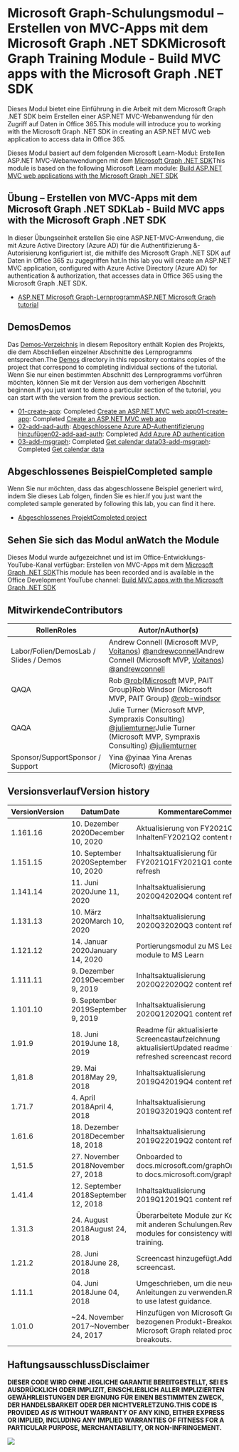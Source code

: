 # <a name="microsoft-graph-training-module---build-mvc-apps-with-the-microsoft-graph-net-sdk"></a><span data-ttu-id="5d559-101">Microsoft Graph-Schulungsmodul – Erstellen von MVC-Apps mit dem Microsoft Graph .NET SDK</span><span class="sxs-lookup"><span data-stu-id="5d559-101">Microsoft Graph Training Module - Build MVC apps with the Microsoft Graph .NET SDK</span></span>

<span data-ttu-id="5d559-102">Dieses Modul bietet eine Einführung in die Arbeit mit dem Microsoft Graph .NET SDK beim Erstellen einer ASP.NET MVC-Webanwendung für den Zugriff auf Daten in Office 365.</span><span class="sxs-lookup"><span data-stu-id="5d559-102">This module will introduce you to working with the Microsoft Graph .NET SDK in creating an ASP.NET MVC web application to access data in Office 365.</span></span>

<span data-ttu-id="5d559-103">Dieses Modul basiert auf dem folgenden Microsoft Learn-Modul: Erstellen ASP.NET MVC-Webanwendungen mit dem [Microsoft Graph .NET SDK](https://docs.microsoft.com/learn/modules/msgraph-build-aspnetmvc-apps)</span><span class="sxs-lookup"><span data-stu-id="5d559-103">This module is based on the following Microsoft Learn module: [Build ASP.NET MVC web applications with the Microsoft Graph .NET SDK](https://docs.microsoft.com/learn/modules/msgraph-build-aspnetmvc-apps)</span></span>

## <a name="lab---build-mvc-apps-with-the-microsoft-graph-net-sdk"></a><span data-ttu-id="5d559-104">Übung – Erstellen von MVC-Apps mit dem Microsoft Graph .NET SDK</span><span class="sxs-lookup"><span data-stu-id="5d559-104">Lab - Build MVC apps with the Microsoft Graph .NET SDK</span></span>

<span data-ttu-id="5d559-105">In dieser Übungseinheit erstellen Sie eine ASP.NET-MVC-Anwendung, die mit Azure Active Directory (Azure AD) für die Authentifizierung &-Autorisierung konfiguriert ist, die mithilfe des Microsoft Graph .NET SDK auf Daten in Office 365 zu zugegriffen hat.</span><span class="sxs-lookup"><span data-stu-id="5d559-105">In this lab you will create an ASP.NET MVC application, configured with Azure Active Directory (Azure AD) for authentication & authorization, that accesses data in Office 365 using the Microsoft Graph .NET SDK.</span></span>

- [<span data-ttu-id="5d559-106">ASP.NET Microsoft Graph-Lernprogramm</span><span class="sxs-lookup"><span data-stu-id="5d559-106">ASP.NET Microsoft Graph tutorial</span></span>](https://docs.microsoft.com/graph/training/aspnet-tutorial)

## <a name="demos"></a><span data-ttu-id="5d559-107">Demos</span><span class="sxs-lookup"><span data-stu-id="5d559-107">Demos</span></span>

<span data-ttu-id="5d559-108">Das [Demos-Verzeichnis](./Demos) in diesem Repository enthält Kopien des Projekts, die dem Abschließen einzelner Abschnitte des Lernprogramms entsprechen.</span><span class="sxs-lookup"><span data-stu-id="5d559-108">The [Demos](./Demos) directory in this repository contains copies of the project that correspond to completing individual sections of the tutorial.</span></span> <span data-ttu-id="5d559-109">Wenn Sie nur einen bestimmten Abschnitt des Lernprogramms vorführen möchten, können Sie mit der Version aus dem vorherigen Abschnitt beginnen.</span><span class="sxs-lookup"><span data-stu-id="5d559-109">If you just want to demo a particular section of the tutorial, you can start with the version from the previous section.</span></span>

- <span data-ttu-id="5d559-110">[01-create-app](Demos/01-create-app): Completed [Create an ASP.NET MVC web app](https://docs.microsoft.com/graph/training/aspnet-tutorial?tutorial-step=1)</span><span class="sxs-lookup"><span data-stu-id="5d559-110">[01-create-app](Demos/01-create-app): Completed [Create an ASP.NET MVC web app](https://docs.microsoft.com/graph/training/aspnet-tutorial?tutorial-step=1)</span></span>
- <span data-ttu-id="5d559-111">[02-add-aad-auth](Demos/02-add-aad-auth): [Abgeschlossene Azure AD-Authentifizierung hinzufügen](https://docs.microsoft.com/graph/training/aspnet-tutorial?tutorial-step=3)</span><span class="sxs-lookup"><span data-stu-id="5d559-111">[02-add-aad-auth](Demos/02-add-aad-auth): Completed [Add Azure AD authentication](https://docs.microsoft.com/graph/training/aspnet-tutorial?tutorial-step=3)</span></span>
- <span data-ttu-id="5d559-112">[03-add-msgraph](Demos/03-add-msgraph): Completed [Get calendar data](https://docs.microsoft.com/graph/training/aspnet-tutorial?tutorial-step=4)</span><span class="sxs-lookup"><span data-stu-id="5d559-112">[03-add-msgraph](Demos/03-add-msgraph): Completed [Get calendar data](https://docs.microsoft.com/graph/training/aspnet-tutorial?tutorial-step=4)</span></span>

## <a name="completed-sample"></a><span data-ttu-id="5d559-113">Abgeschlossenes Beispiel</span><span class="sxs-lookup"><span data-stu-id="5d559-113">Completed sample</span></span>

<span data-ttu-id="5d559-114">Wenn Sie nur möchten, dass das abgeschlossene Beispiel generiert wird, indem Sie dieses Lab folgen, finden Sie es hier.</span><span class="sxs-lookup"><span data-stu-id="5d559-114">If you just want the completed sample generated by following this lab, you can find it here.</span></span>

- [<span data-ttu-id="5d559-115">Abgeschlossenes Projekt</span><span class="sxs-lookup"><span data-stu-id="5d559-115">Completed project</span></span>](Demos/03-add-msgraph)

## <a name="watch-the-module"></a><span data-ttu-id="5d559-116">Sehen Sie sich das Modul an</span><span class="sxs-lookup"><span data-stu-id="5d559-116">Watch the Module</span></span>

<span data-ttu-id="5d559-117">Dieses Modul wurde aufgezeichnet und ist im Office-Entwicklungs-YouTube-Kanal verfügbar: Erstellen von MVC-Apps mit dem [Microsoft Graph .NET SDK](https://youtu.be/a2teHZ5WuNc)</span><span class="sxs-lookup"><span data-stu-id="5d559-117">This module has been recorded and is available in the Office Development YouTube channel: [Build MVC apps with the Microsoft Graph .NET SDK](https://youtu.be/a2teHZ5WuNc)</span></span>

## <a name="contributors"></a><span data-ttu-id="5d559-118">Mitwirkende</span><span class="sxs-lookup"><span data-stu-id="5d559-118">Contributors</span></span>

| <span data-ttu-id="5d559-119">Rollen</span><span class="sxs-lookup"><span data-stu-id="5d559-119">Roles</span></span>                | <span data-ttu-id="5d559-120">Autor/n</span><span class="sxs-lookup"><span data-stu-id="5d559-120">Author(s)</span></span>                                                                                                      |
| -------------------- | -------------------------------------------------------------------------------------------------------------- |
| <span data-ttu-id="5d559-121">Labor/Folien/Demos</span><span class="sxs-lookup"><span data-stu-id="5d559-121">Lab / Slides / Demos</span></span> | <span data-ttu-id="5d559-122">Andrew Connell (Microsoft MVP, [Voitanos](//github.com/voitanos)) [@andrewconnell](//github.com/andrewconnell)</span><span class="sxs-lookup"><span data-stu-id="5d559-122">Andrew Connell (Microsoft MVP, [Voitanos](//github.com/voitanos)) [@andrewconnell](//github.com/andrewconnell)</span></span> |
| <span data-ttu-id="5d559-123">QA</span><span class="sxs-lookup"><span data-stu-id="5d559-123">QA</span></span>                   | <span data-ttu-id="5d559-124">Rob [@rob(Microsoft](//github.com/rob-windsor) MVP, PAIT Group)</span><span class="sxs-lookup"><span data-stu-id="5d559-124">Rob Windsor (Microsoft MVP, PAIT Group) [@rob-windsor](//github.com/rob-windsor)</span></span>                               |
| <span data-ttu-id="5d559-125">QA</span><span class="sxs-lookup"><span data-stu-id="5d559-125">QA</span></span>                   | <span data-ttu-id="5d559-126">Julie Turner (Microsoft MVP, Sympraxis Consulting) [@juliemturner](//github.com/juliemturner)</span><span class="sxs-lookup"><span data-stu-id="5d559-126">Julie Turner (Microsoft MVP, Sympraxis Consulting) [@juliemturner](//github.com/juliemturner)</span></span>                  |
| <span data-ttu-id="5d559-127">Sponsor/Support</span><span class="sxs-lookup"><span data-stu-id="5d559-127">Sponsor / Support</span></span>    | <span data-ttu-id="5d559-128">Yina @yinaa [](//github.com/yinaa)</span><span class="sxs-lookup"><span data-stu-id="5d559-128">Yina Arenas (Microsoft) [@yinaa](//github.com/yinaa)</span></span>                                                           |

## <a name="version-history"></a><span data-ttu-id="5d559-129">Versionsverlauf</span><span class="sxs-lookup"><span data-stu-id="5d559-129">Version history</span></span>

| <span data-ttu-id="5d559-130">Version</span><span class="sxs-lookup"><span data-stu-id="5d559-130">Version</span></span> | <span data-ttu-id="5d559-131">Datum</span><span class="sxs-lookup"><span data-stu-id="5d559-131">Date</span></span>               | <span data-ttu-id="5d559-132">Kommentare</span><span class="sxs-lookup"><span data-stu-id="5d559-132">Comments</span></span>                                             |
| ------- | ------------------ | ---------------------------------------------------- |
| <span data-ttu-id="5d559-133">1.16</span><span class="sxs-lookup"><span data-stu-id="5d559-133">1.16</span></span>    | <span data-ttu-id="5d559-134">10. Dezember 2020</span><span class="sxs-lookup"><span data-stu-id="5d559-134">December 10, 2020</span></span> | <span data-ttu-id="5d559-135">Aktualisierung von FY2021Q2-Inhalten</span><span class="sxs-lookup"><span data-stu-id="5d559-135">FY2021Q2 content refresh</span></span>                             |
| <span data-ttu-id="5d559-136">1.15</span><span class="sxs-lookup"><span data-stu-id="5d559-136">1.15</span></span>    | <span data-ttu-id="5d559-137">10. September 2020</span><span class="sxs-lookup"><span data-stu-id="5d559-137">September 10, 2020</span></span> | <span data-ttu-id="5d559-138">Inhaltsaktualisierung für FY2021Q1</span><span class="sxs-lookup"><span data-stu-id="5d559-138">FY2021Q1 content refresh</span></span>                             |
| <span data-ttu-id="5d559-139">1.14</span><span class="sxs-lookup"><span data-stu-id="5d559-139">1.14</span></span>    | <span data-ttu-id="5d559-140">11. Juni 2020</span><span class="sxs-lookup"><span data-stu-id="5d559-140">June 11, 2020</span></span>      | <span data-ttu-id="5d559-141">Inhaltsaktualisierung 2020Q4</span><span class="sxs-lookup"><span data-stu-id="5d559-141">2020Q4 content refresh</span></span>                               |
| <span data-ttu-id="5d559-142">1.13</span><span class="sxs-lookup"><span data-stu-id="5d559-142">1.13</span></span>    | <span data-ttu-id="5d559-143">10. März 2020</span><span class="sxs-lookup"><span data-stu-id="5d559-143">March 10, 2020</span></span>     | <span data-ttu-id="5d559-144">Inhaltsaktualisierung 2020Q3</span><span class="sxs-lookup"><span data-stu-id="5d559-144">2020Q3 content refresh</span></span>                               |
| <span data-ttu-id="5d559-145">1.12</span><span class="sxs-lookup"><span data-stu-id="5d559-145">1.12</span></span>    | <span data-ttu-id="5d559-146">14. Januar 2020</span><span class="sxs-lookup"><span data-stu-id="5d559-146">January 14, 2020</span></span>   | <span data-ttu-id="5d559-147">Portierungsmodul zu MS Learn</span><span class="sxs-lookup"><span data-stu-id="5d559-147">Port module to MS Learn</span></span>                              |
| <span data-ttu-id="5d559-148">1.11</span><span class="sxs-lookup"><span data-stu-id="5d559-148">1.11</span></span>    | <span data-ttu-id="5d559-149">9. Dezember 2019</span><span class="sxs-lookup"><span data-stu-id="5d559-149">December 9, 2019</span></span>   | <span data-ttu-id="5d559-150">Inhaltsaktualisierung 2020Q2</span><span class="sxs-lookup"><span data-stu-id="5d559-150">2020Q2 content refresh</span></span>                               |
| <span data-ttu-id="5d559-151">1.10</span><span class="sxs-lookup"><span data-stu-id="5d559-151">1.10</span></span>    | <span data-ttu-id="5d559-152">9. September 2019</span><span class="sxs-lookup"><span data-stu-id="5d559-152">September 9, 2019</span></span>  | <span data-ttu-id="5d559-153">Inhaltsaktualisierung 2020Q1</span><span class="sxs-lookup"><span data-stu-id="5d559-153">2020Q1 content refresh</span></span>                               |
| <span data-ttu-id="5d559-154">1.9</span><span class="sxs-lookup"><span data-stu-id="5d559-154">1.9</span></span>     | <span data-ttu-id="5d559-155">18. Juni 2019</span><span class="sxs-lookup"><span data-stu-id="5d559-155">June 18, 2019</span></span>      | <span data-ttu-id="5d559-156">Readme für aktualisierte Screencastaufzeichnung aktualisiert</span><span class="sxs-lookup"><span data-stu-id="5d559-156">Updated readme to refreshed screencast recording</span></span>     |
| <span data-ttu-id="5d559-157">1,8</span><span class="sxs-lookup"><span data-stu-id="5d559-157">1.8</span></span>     | <span data-ttu-id="5d559-158">29. Mai 2018</span><span class="sxs-lookup"><span data-stu-id="5d559-158">May 29, 2018</span></span>       | <span data-ttu-id="5d559-159">Inhaltsaktualisierung 2019Q4</span><span class="sxs-lookup"><span data-stu-id="5d559-159">2019Q4 content refresh</span></span>                               |
| <span data-ttu-id="5d559-160">1.7</span><span class="sxs-lookup"><span data-stu-id="5d559-160">1.7</span></span>     | <span data-ttu-id="5d559-161">4. April 2018</span><span class="sxs-lookup"><span data-stu-id="5d559-161">April 4, 2018</span></span>      | <span data-ttu-id="5d559-162">Inhaltsaktualisierung 2019Q3</span><span class="sxs-lookup"><span data-stu-id="5d559-162">2019Q3 content refresh</span></span>                               |
| <span data-ttu-id="5d559-163">1.6</span><span class="sxs-lookup"><span data-stu-id="5d559-163">1.6</span></span>     | <span data-ttu-id="5d559-164">18. Dezember 2018</span><span class="sxs-lookup"><span data-stu-id="5d559-164">December 18, 2018</span></span>  | <span data-ttu-id="5d559-165">Inhaltsaktualisierung 2019Q2</span><span class="sxs-lookup"><span data-stu-id="5d559-165">2019Q2 content refresh</span></span>                               |
| <span data-ttu-id="5d559-166">1,5</span><span class="sxs-lookup"><span data-stu-id="5d559-166">1.5</span></span>     | <span data-ttu-id="5d559-167">27. November 2018</span><span class="sxs-lookup"><span data-stu-id="5d559-167">November 27, 2018</span></span>  | <span data-ttu-id="5d559-168">Onboarded to docs.microsoft.com/graph</span><span class="sxs-lookup"><span data-stu-id="5d559-168">Onboarded to docs.microsoft.com/graph</span></span>                |
| <span data-ttu-id="5d559-169">1.4</span><span class="sxs-lookup"><span data-stu-id="5d559-169">1.4</span></span>     | <span data-ttu-id="5d559-170">12. September 2018</span><span class="sxs-lookup"><span data-stu-id="5d559-170">September 12, 2018</span></span> | <span data-ttu-id="5d559-171">Inhaltsaktualisierung 2019Q1</span><span class="sxs-lookup"><span data-stu-id="5d559-171">2019Q1 content refresh</span></span>                               |
| <span data-ttu-id="5d559-172">1.3</span><span class="sxs-lookup"><span data-stu-id="5d559-172">1.3</span></span>     | <span data-ttu-id="5d559-173">24. August 2018</span><span class="sxs-lookup"><span data-stu-id="5d559-173">August 24, 2018</span></span>    | <span data-ttu-id="5d559-174">Überarbeitete Module zur Konsistenz mit anderen Schulungen.</span><span class="sxs-lookup"><span data-stu-id="5d559-174">Revised modules for consistency with other training.</span></span> |
| <span data-ttu-id="5d559-175">1.2</span><span class="sxs-lookup"><span data-stu-id="5d559-175">1.2</span></span>     | <span data-ttu-id="5d559-176">28. Juni 2018</span><span class="sxs-lookup"><span data-stu-id="5d559-176">June 28, 2018</span></span>      | <span data-ttu-id="5d559-177">Screencast hinzugefügt.</span><span class="sxs-lookup"><span data-stu-id="5d559-177">Added screencast.</span></span>                                    |
| <span data-ttu-id="5d559-178">1.1</span><span class="sxs-lookup"><span data-stu-id="5d559-178">1.1</span></span>     | <span data-ttu-id="5d559-179">04. Juni 2018</span><span class="sxs-lookup"><span data-stu-id="5d559-179">June 04, 2018</span></span>      | <span data-ttu-id="5d559-180">Umgeschrieben, um die neuesten Anleitungen zu verwenden.</span><span class="sxs-lookup"><span data-stu-id="5d559-180">Rewritten to use latest guidance.</span></span>                    |
| <span data-ttu-id="5d559-181">1.0</span><span class="sxs-lookup"><span data-stu-id="5d559-181">1.0</span></span>     | <span data-ttu-id="5d559-182">~24. November 2017</span><span class="sxs-lookup"><span data-stu-id="5d559-182">~November 24, 2017</span></span> | <span data-ttu-id="5d559-183">Hinzufügen von Microsoft Graph-bezogenen Produkt-Breakouts.</span><span class="sxs-lookup"><span data-stu-id="5d559-183">Add Microsoft Graph related product breakouts.</span></span>       |

## <a name="disclaimer"></a><span data-ttu-id="5d559-184">Haftungsausschluss</span><span class="sxs-lookup"><span data-stu-id="5d559-184">Disclaimer</span></span>

<span data-ttu-id="5d559-185">**DIESER CODE  WIRD OHNE JEGLICHE GARANTIE BEREITGESTELLT, SEI ES AUSDRÜCKLICH ODER IMPLIZIT, EINSCHLIEßLICH ALLER IMPLIZIERTEN GEWÄHRLEISTUNGEN DER EIGNUNG FÜR EINEN BESTIMMTEN ZWECK, DER HANDELSBARKEIT ODER DER NICHTVERLETZUNG.**</span><span class="sxs-lookup"><span data-stu-id="5d559-185">**THIS CODE IS PROVIDED _AS IS_ WITHOUT WARRANTY OF ANY KIND, EITHER EXPRESS OR IMPLIED, INCLUDING ANY IMPLIED WARRANTIES OF FITNESS FOR A PARTICULAR PURPOSE, MERCHANTABILITY, OR NON-INFRINGEMENT.**</span></span>

<img src="https://telemetry.sharepointpnp.com/msgraph-training-aspnetmvcapp" />
